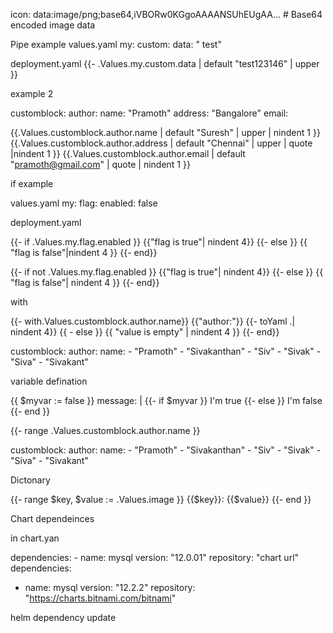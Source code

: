 icon: data:image/png;base64,iVBORw0KGgoAAAANSUhEUgAA...  # Base64 encoded image data


Pipe example 
values.yaml 
my:
  custom:
    data: " test"
	


deployment.yaml
	{{- .Values.my.custom.data | default "test123146" | upper }} 

example 2 

customblock:
  author:
    name: "Pramoth"
    address: "Bangalore"
    email:
	
  {{.Values.customblock.author.name | default "Suresh" | upper | nindent 1 }}
  {{.Values.customblock.author.address | default "Chennai" | upper | quote |nindent 1 }}
  {{.Values.customblock.author.email | default "pramoth@gmail.com" | quote | nindent 1  }}

if example 

values.yaml 
my:
  flag:
    enabled: false
	
deployment.yaml

{{- if .Values.my.flag.enabled }}
{{"flag is true"| nindent 4}}
{{- else }}
{{ "flag is false"|nindent 4 }}
{{- end}}


{{- if not .Values.my.flag.enabled }}
{{"flag is true"| nindent 4}}
{{- else }}
{{ "flag is false"| nindent 4 }}
{{- end}}

with 

{{- with.Values.customblock.author.name}}
{{"author:"}}
{{- toYaml .| nindent 4}}
{{ - else }} 
{{ "value is empty" | nindent 4 }} 
{{- end}}

customblock:
  author:
    name: 
    - "Pramoth"
    - "Sivakanthan"
    - "Siv"
    - "Sivak"
    - "Siva" 
    - "Sivakant" 

variable defination 

{{ $myvar := false }}
message: |
  {{- if $myvar }}
  I'm true
  {{- else }}
  I'm false
  {{- end }}
  
  {{- range .Values.customblock.author.name }}
  
  customblock:
  author:
    name: 
    - "Pramoth"
    - "Sivakanthan"
    - "Siv"
    - "Sivak"
    - "Siva" 
    - "Sivakant"
  
 Dictonary 
 
{{- range $key, $value := .Values.image }}
{{$key}}: {{$value}}
{{- end }}


Chart dependeinces 

in chart.yan

dependencies:
	- name: mysql
	  version: "12.0.01"
      repository: "chart url" 
dependencies:
  - name: mysql
    version: "12.2.2"
    repository: "https://charts.bitnami.com/bitnami"
	  
helm dependency update 


